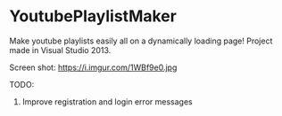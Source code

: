 # YoutubePlaylistMaker
Make youtube playlists easily all on a dynamically loading page!
Project made in Visual Studio 2013.

Screen shot: https://i.imgur.com/1WBf9e0.jpg


TODO:

1. Improve registration and login error messages
